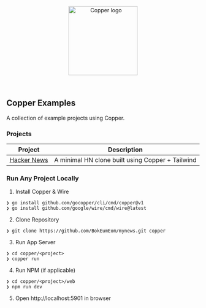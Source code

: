 <p align="center">
  <a href="https://gocopper.dev" target="_blank" rel="noopener noreferrer">
    <img width="180" src="https://gocopper.dev/static/logo.svg" alt="Copper logo">
  </a>
</p>

<br />

## Copper Examples

<p>
A collection of example projects using Copper. 
</p>

### Projects

| Project                                                                             | Description                                      |
|-------------------------------------------------------------------------------------|--------------------------------------------------|
| <a href="https://github.com/gocopper/examples/tree/main/hackernews">Hacker News</a> | A minimal HN clone built using Copper + Tailwind |

### Run Any Project Locally

1. Install Copper & Wire
```shell
❯ go install github.com/gocopper/cli/cmd/copper@v1
❯ go install github.com/google/wire/cmd/wire@latest
```

2. Clone Repository
```
❯ git clone https://github.com/BokEumEom/mynews.git copper
```

3. Run App Server
```
❯ cd copper/<project>
❯ copper run
```

4. Run NPM (if applicable)
```
❯ cd copper/<project>/web
❯ npm run dev
```

5. Open http://localhost:5901 in browser